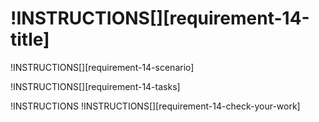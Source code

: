 # !INSTRUCTIONS[][requirement-14-title]

!INSTRUCTIONS[][requirement-14-scenario]

!INSTRUCTIONS[][requirement-14-tasks]

!INSTRUCTIONS[](https://raw.githubusercontent.com/LODSContent/Challenge-V3-Framework/master/Templates/LevelSpecific/Checks/@lab.Variable(difficulty).md)
!INSTRUCTIONS[][requirement-14-check-your-work]

